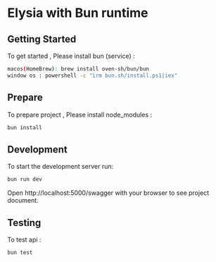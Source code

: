 # Elysia with Bun runtime

## Getting Started
To get started , Please install bun (service) :
```bash
macos(HomeBrew): brew install oven-sh/bun/bun
window os : powershell -c "irm bun.sh/install.ps1|iex"
```
## Prepare
To prepare project , Please install node_modules :
```bash
bun install
```
## Development
To start the development server run:
```bash
bun run dev
```

Open http://localhost:5000/swagger with your browser to see project document.

## Testing
To test api :
```bash
bun test
```
